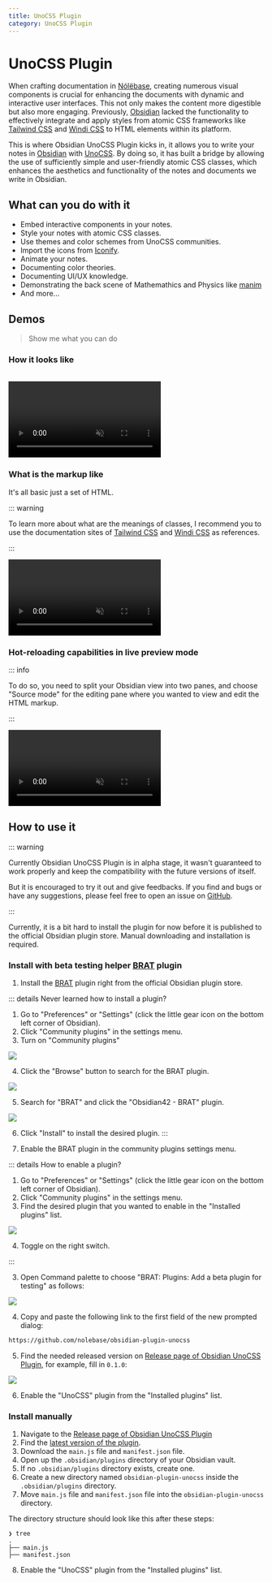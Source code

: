 ```yaml
---
title: UnoCSS Plugin
category: UnoCSS Plugin
---
```


# UnoCSS Plugin <Badge type="warning" text="Beta" />

When crafting documentation in [Nólëbase](https://github.com/nolebase/nolebase), creating numerous visual components is crucial for enhancing the documents with dynamic and interactive user interfaces. This not only makes the content more digestible but also more engaging.
Previously, [Obsidian](https://obsidian.md) lacked the functionality to effectively integrate and apply styles from atomic CSS frameworks like [Tailwind CSS](https://tailwindcss.com/docs/display) and [Windi CSS](https://windicss.org/) to HTML elements within its platform.

This is where Obsidian UnoCSS Plugin kicks in, it allows you to write your notes in [Obsidian](https://obsidian.md/) with [UnoCSS](https://unocss.dev/).
By doing so, it has built a bridge by allowing the use of sufficiently simple and user-friendly atomic CSS classes, which enhances the aesthetics and functionality of the notes and documents we write in Obsidian.

## What can you do with it

- Embed interactive components in your notes.
- Style your notes with atomic CSS classes.
- Use themes and color schemes from UnoCSS communities.
- Import the icons from [Iconify](https://icones.js.org/).
- Animate your notes.
- Documenting color theories.
- Documenting UI/UX knowledge.
- Demonstrating the back scene of Mathemathics and Physics like [manim](https://github.com/ManimCommunity/manim/)
- And more...

## Demos

> Show me what you can do

### How it looks like

<br>

<video controls muted>
  <source src="./assets/demo-1.en.mp4" autoplay>
</video>

### What is the markup like

It's all basic just a set of HTML.

::: warning

To learn more about what are the meanings of classes, I recommend you to use the documentation sites of [Tailwind CSS](https://tailwindcss.com/docs/display) and [Windi CSS](https://windicss.org/) as references.

:::

<video controls muted>
  <source src="./assets/demo-2.en.mp4" autoplay>
</video>

### Hot-reloading capabilities in live preview mode

::: info

To do so, you need to split your Obsidian view into two panes, and choose "Source mode" for the editing pane where you wanted to view and edit the HTML markup.

:::

<video controls muted>
  <source src="./assets/demo-3.en.mp4" autoplay>
</video>

## How to use it

::: warning

Currently Obsidian UnoCSS Plugin is in alpha stage, it wasn't guaranteed to work properly and keep the compatibility with the future versions of itself.

But it is encouraged to try it out and give feedbacks. If you find and bugs or have any suggestions, please feel free to open an issue on [GitHub](https://github.com/nolebase/obsidian-plugin-unocss/issues).

:::

Currently, it is a bit hard to install the plugin for now before it is published to the official Obsidian plugin store. Manual downloading and installation is required.

### Install with beta testing helper [BRAT](https://tfthacker.com/brat-quick-guide) plugin

1. Install the [BRAT](https://tfthacker.com/brat-quick-guide) plugin right from the official Obsidian plugin store.

::: details Never learned how to install a plugin?

1. Go to "Preferences" or "Settings" (click the little gear icon on the bottom left corner of Obsidian).
2. Click "Community plugins" in the settings menu.
3. Turn on "Community plugins"

![](./assets/how-to-install-screenshot-1.png)

4. Click the "Browse" button to search for the BRAT plugin.

![](./assets/how-to-install-screenshot-2.png)

5. Search for "BRAT" and click the "Obsidian42 - BRAT" plugin.

![](./assets/how-to-install-screenshot-3.png)

6. Click "Install" to install the desired plugin.
:::

2. Enable the BRAT plugin in the community plugins settings menu.

::: details How to enable a plugin?

1. Go to "Preferences" or "Settings" (click the little gear icon on the bottom left corner of Obsidian).
2. Click "Community plugins" in the settings menu.
3. Find the desired plugin that you wanted to enable in the "Installed plugins" list.

![](./assets/how-to-install-screenshot-4.png)

4. Toggle on the right switch.

:::

3. Open Command palette to choose "BRAT: Plugins: Add a beta plugin for testing" as follows:

![](./assets/screenshot-1.png)

4. Copy and paste the following link to the first field of the new prompted dialog:

```txt
https://github.com/nolebase/obsidian-plugin-unocss
```

5. Find the needed released version on [Release page of Obsidian UnoCSS Plugin](https://github.com/nolebase/obsidian-plugin-unocss/releases), for example, fill in `0.1.0`:

![](./assets/screenshot-2.png)

6. Enable the "UnoCSS" plugin from the "Installed plugins" list.

### Install manually

1. Navigate to the [Release page of Obsidian UnoCSS Plugin](https://github.com/nolebase/obsidian-plugin-unocss/releases)
2. Find the [latest version of the plugin](https://github.com/nolebase/obsidian-plugin-unocss/releases/latest).
3. Download the `main.js` file and `manifest.json` file.
4. Open up the `.obsidian/plugins` directory of your Obsidian vault.
5. If no `.obsidian/plugins` directory exists, create one.
6. Create a new directory named `obsidian-plugin-unocss` inside the `.obsidian/plugins` directory.
7. Move `main.js` file and `manifest.json` file into the `obsidian-plugin-unocss` directory.

The directory structure should look like this after these steps:

```shell
❯ tree
.
├── main.js
├── manifest.json
```

8. Enable the "UnoCSS" plugin from the "Installed plugins" list.
